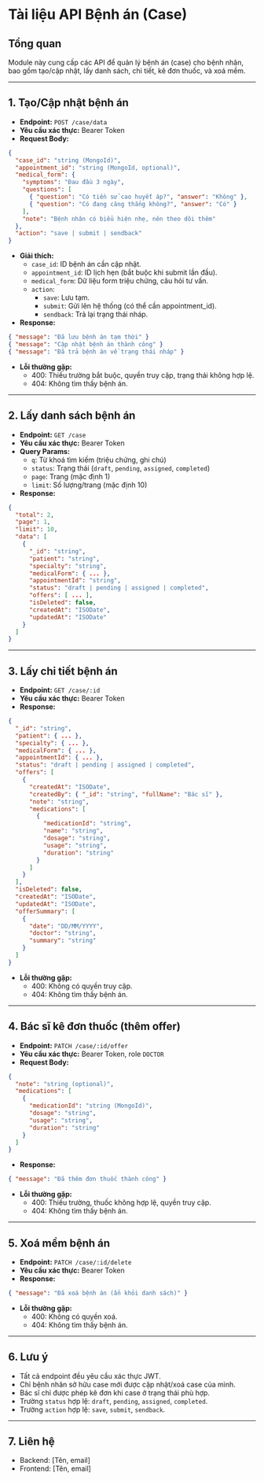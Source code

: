 # Tài liệu API Bệnh án (Case)

## Tổng quan

Module này cung cấp các API để quản lý bệnh án (case) cho bệnh nhân, bao gồm tạo/cập nhật, lấy danh sách, chi tiết, kê đơn thuốc, và xoá mềm.

---

## 1. Tạo/Cập nhật bệnh án

- **Endpoint:** `POST /case/data`
- **Yêu cầu xác thực:** Bearer Token
- **Request Body:**

```json
{
  "case_id": "string (MongoId)",
  "appointment_id": "string (MongoId, optional)",
  "medical_form": {
    "symptoms": "Đau đầu 3 ngày",
    "questions": [
      { "question": "Có tiền sử cao huyết áp?", "answer": "Không" },
      { "question": "Có đang căng thẳng không?", "answer": "Có" }
    ],
    "note": "Bệnh nhân có biểu hiện nhẹ, nên theo dõi thêm"
  },
  "action": "save | submit | sendback"
}
```

- **Giải thích:**
  - `case_id`: ID bệnh án cần cập nhật.
  - `appointment_id`: ID lịch hẹn (bắt buộc khi submit lần đầu).
  - `medical_form`: Dữ liệu form triệu chứng, câu hỏi tư vấn.
  - `action`:
    - `save`: Lưu tạm.
    - `submit`: Gửi lên hệ thống (có thể cần appointment_id).
    - `sendback`: Trả lại trạng thái nháp.
- **Response:**

```json
{ "message": "Đã lưu bệnh án tạm thời" }
{ "message": "Cập nhật bệnh án thành công" }
{ "message": "Đã trả bệnh án về trạng thái nháp" }
```

- **Lỗi thường gặp:**
  - 400: Thiếu trường bắt buộc, quyền truy cập, trạng thái không hợp lệ.
  - 404: Không tìm thấy bệnh án.

---

## 2. Lấy danh sách bệnh án

- **Endpoint:** `GET /case`
- **Yêu cầu xác thực:** Bearer Token
- **Query Params:**
  - `q`: Từ khoá tìm kiếm (triệu chứng, ghi chú)
  - `status`: Trạng thái (`draft`, `pending`, `assigned`, `completed`)
  - `page`: Trang (mặc định 1)
  - `limit`: Số lượng/trang (mặc định 10)
- **Response:**

```json
{
  "total": 2,
  "page": 1,
  "limit": 10,
  "data": [
    {
      "_id": "string",
      "patient": "string",
      "specialty": "string",
      "medicalForm": { ... },
      "appointmentId": "string",
      "status": "draft | pending | assigned | completed",
      "offers": [ ... ],
      "isDeleted": false,
      "createdAt": "ISODate",
      "updatedAt": "ISODate"
    }
  ]
}
```

---

## 3. Lấy chi tiết bệnh án

- **Endpoint:** `GET /case/:id`
- **Yêu cầu xác thực:** Bearer Token
- **Response:**

```json
{
  "_id": "string",
  "patient": { ... },
  "specialty": { ... },
  "medicalForm": { ... },
  "appointmentId": { ... },
  "status": "draft | pending | assigned | completed",
  "offers": [
    {
      "createdAt": "ISODate",
      "createdBy": { "_id": "string", "fullName": "Bác sĩ" },
      "note": "string",
      "medications": [
        {
          "medicationId": "string",
          "name": "string",
          "dosage": "string",
          "usage": "string",
          "duration": "string"
        }
      ]
    }
  ],
  "isDeleted": false,
  "createdAt": "ISODate",
  "updatedAt": "ISODate",
  "offerSummary": [
    {
      "date": "DD/MM/YYYY",
      "doctor": "string",
      "summary": "string"
    }
  ]
}
```

- **Lỗi thường gặp:**
  - 400: Không có quyền truy cập.
  - 404: Không tìm thấy bệnh án.

---

## 4. Bác sĩ kê đơn thuốc (thêm offer)

- **Endpoint:** `PATCH /case/:id/offer`
- **Yêu cầu xác thực:** Bearer Token, role `DOCTOR`
- **Request Body:**

```json
{
  "note": "string (optional)",
  "medications": [
    {
      "medicationId": "string (MongoId)",
      "dosage": "string",
      "usage": "string",
      "duration": "string"
    }
  ]
}
```

- **Response:**

```json
{ "message": "Đã thêm đơn thuốc thành công" }
```

- **Lỗi thường gặp:**
  - 400: Thiếu trường, thuốc không hợp lệ, quyền truy cập.
  - 404: Không tìm thấy bệnh án.

---

## 5. Xoá mềm bệnh án

- **Endpoint:** `PATCH /case/:id/delete`
- **Yêu cầu xác thực:** Bearer Token
- **Response:**

```json
{ "message": "Đã xoá bệnh án (ẩn khỏi danh sách)" }
```

- **Lỗi thường gặp:**
  - 400: Không có quyền xoá.
  - 404: Không tìm thấy bệnh án.

---

## 6. Lưu ý

- Tất cả endpoint đều yêu cầu xác thực JWT.
- Chỉ bệnh nhân sở hữu case mới được cập nhật/xoá case của mình.
- Bác sĩ chỉ được phép kê đơn khi case ở trạng thái phù hợp.
- Trường `status` hợp lệ: `draft`, `pending`, `assigned`, `completed`.
- Trường `action` hợp lệ: `save`, `submit`, `sendback`.

---

## 7. Liên hệ

- Backend: [Tên, email]
- Frontend: [Tên, email]
